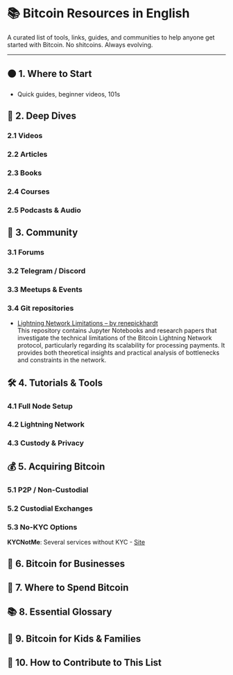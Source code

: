 # 📚 Bitcoin Resources in English

A curated list of tools, links, guides, and communities to help anyone get started with Bitcoin. No shitcoins. Always evolving.

---

## 🟠 1. Where to Start
- Quick guides, beginner videos, 101s

## 📖 2. Deep Dives

### 2.1 Videos
### 2.2 Articles
### 2.3 Books
### 2.4 Courses
### 2.5 Podcasts & Audio

## 💬 3. Community

### 3.1 Forums 
### 3.2 Telegram / Discord
### 3.3 Meetups & Events
### 3.4 Git repositories

- [Lightning Network Limitations – by renepickhardt](https://github.com/renepickhardt/Lightning-Network-Limitations)  
  This repository contains Jupyter Notebooks and research papers that investigate the technical limitations of the Bitcoin Lightning Network protocol, particularly regarding its scalability for processing payments. It provides both theoretical insights and practical analysis of bottlenecks and constraints in the network.

## 🛠️ 4. Tutorials & Tools

### 4.1 Full Node Setup
### 4.2 Lightning Network
### 4.3 Custody & Privacy

## 💰 5. Acquiring Bitcoin

### 5.1 P2P / Non-Custodial
### 5.2 Custodial Exchanges
### 5.3 No-KYC Options

**KYCNotMe**: Several services without KYC - [Site](https://kycnot.me/)

## 🧾 6. Bitcoin for Businesses

## 🛒 7. Where to Spend Bitcoin

## 📚 8. Essential Glossary

## 👶 9. Bitcoin for Kids & Families

## 🙋 10. How to Contribute to This List
